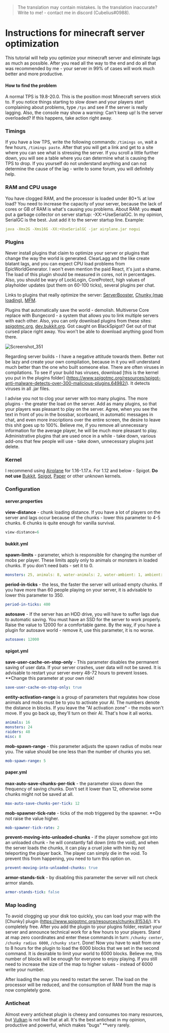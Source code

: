 > The translation may contain mistakes. Is the translation inaccurate? Write to me! - contact me in discord (Cubelius#0988).
# Instructions for minecraft server optimization

This tutorial will help you optimize your minecraft server and eliminate lags as much as possible. After you read all the way to the end and do all that was recommended by me - your server in 99% of cases will work much better and more productive.

#### How to find the problem
A normal TPS is 19.8-20.0. This is the position most Minecraft servers stick to. If you notice things starting to slow down and your players start complaining about problems, type ``/tps`` and see if the server is really lagging. Also, the console may show a warning: Can't keep up! Is the server overloaded? If this happens, take action right away.

### Timings
If you have a low TPS, write the following commands: ``/timings on``, wait a few hours, ``/timings paste``. After that you will get a link and get to a site where you can see what is stressing the server. If you scroll a little further down, you will see a table where you can determine what is causing the TPS to drop. If you yourself do not understand anything and can not determine the cause of the lag - write to some forum, you will definitely help.

### RAM and CPU usage

You have clogged RAM, and the processor is loaded under 80+% at low load? You need to increase the capacity of your server, because the lack of cores or GB of RAM is what's causing you problems. About RAM: you **must** put a garbage collector on server startup: -XX:+UseSerialGC. In my opinion, SerialGC is the best. Just add it to the server startup line. Example:

````yaml
java -Xmx2G -Xms16G -XX:+UseSerialGC -jar airplane.jar nogui 
````

### Plugins

Never install plugins that claim to optimize your server or plugins that change the way the world is generated. ClearLagg and the like create blatant lags, and you can expect CPU load problems from EpicWorldGenerator. I won't even mention the paid React, it's just a shame. The load of this plugin should be measured in cores, not in percentages. Also, you should be wary of LockLogin, CoreProtect, high values of playholder updates (put them on 60-100 ticks), several plugins per chat.

Links to plugins that really optimize the server: [ServerBooster](https://www.spigotmc.org/resources/%E2%9C%85must-have%E2%9C%85-serverbooster-%E2%9A%A1optimize-your-server-anti-lag-fps-boost-multilanguage%E2%9A%A1.72184/), [Chunky (map loading)](https://www.spigotmc.org/resources/chunky.81534/), [MFM](https://www.spigotmc.org/resources/mob-farm-manager-supports-1-7-10-up-to-1-17-hopper-support.15127/).

Plugins that automatically save the world - demolish. Multiverse Core replace with Bungecord - a system that allows you to link multiple servers with each other. Also, you can only download plugins from these sites: [spigotmc.org](https://www.spigotmc.org/), [dev.bukkit.org](https://dev.bukkit.org/). Got caught on BlackSpigot? Get out of that cursed place right away. You won't be able to download anything good from there.

![Screenshot_351](https://user-images.githubusercontent.com/74359983/123166286-eac96600-d47d-11eb-99a3-0ee7f00e96f2.png)

Regarding server builds - I have a negative attitude towards them. Better not be lazy and create your own compilation, because in it you will understand much better than the one who built someone else. There are often viruses in compilations. To see if your build has viruses, download [this is the kernel you put in the plugins folder] (https://www.spigotmc.org/resources/spigot-anti-malware-detects-over-300-malicious-plugins.64982/). It detects viruses in all .jar files. 

I advise you not to clog your server with too many plugins. The more plugins - the greater the load on the server. Add as many plugins, so that your players was pleasant to play on the server. Agree, when you see the text in front of you in the bossbar, scorboard, in automatic messages in chat, and even more inscriptions over the entire screen, the desire to leave this shit goes up to 100%. Believe me, if you remove all unnecessary information for the average player, he will be much more pleasant to play. Administrative plugins that are used once in a while - take down, various add-ons that few people will use - take down, unnecessary plugins just delete.

### Kernel
I recommend using [Airplane](https://github.com/TECHNOVE/Airplane) for 1.16-1.17.x. For 1.12 and below - Spigot. **Do not use** [Bukkit](https://getbukkit.org/), [Spigot](https://getbukkit.org/), [Paper](https://papermc.io/downloads) or other unknown kernels.

### Configuration

#### server.properties

**view-distance** - chunk loading distance. If you have a lot of players on the server and lags occur because of the chunks - lower this parameter to 4-5 chunks. 6 chunks is quite enough for vanilla survival.

````java
view-distance=6
````

#### bukkit.yml
**spawn-limits** - parameter, which is responsible for changing the number of mobs per player. These limits apply only to animals or monsters in loaded chunks. If you don't need bats - set it to 0.

````yaml
monsters: 25, animals: 8, water-animals: 2, water-ambient: 1, ambient: 1
````
**period-in-ticks** - the less, the faster the server will unload empty chunks. If you have more than 60 people playing on your server, it is advisable to lower this parameter to 350.

````yaml
period-in-ticks: 400
````

**autosave** - If the server has an HDD drive, you will have to suffer lags due to automatic saving. You must have an SSD for the server to work properly. Raise the value to 12000 for a comfortable game. By the way, if you have a plugin for autosave world - remove it, use this parameter, it is no worse.

````yaml
autosave: 12000
````

#### spigot.yml
**save-user-cache-on-stop-only** - This parameter disables the permanent saving of user data. If your server crashes, user data will not be saved. It is advisable to restart your server every 48-72 hours to prevent losses. **Change this parameter at your own risk!

````yaml
save-user-cache-on-stop-only: true
````

**entity-activation-range** is a group of parameters that regulates how close animals and mobs must be to you to activate your AI. The numbers denote the distance in blocks. If you leave the "AI activation zone" - the mobs won't move. If you go back up, they'll turn on their AI. That's how it all works.

````yaml
animals: 16
monsters: 24
raiders: 48
misc: 8
````

**mob-spawn-range** - this parameter adjusts the spawn radius of mobs near you. The value should be one less than the number of chunks you set.

````yaml
mob-spawn-range: 5
````

#### paper.yml

**max-auto-save-chunks-per-tick** - the parameter slows down the frequency of saving chunks. Don't set it lower than 12, otherwise some chunks might not be saved at all.

````yaml
max-auto-save-chunks-per-tick: 12
````

**mob-spawner-tick-rate** - ticks of the mob triggered by the spawner. **Do not raise the value higher.

````yaml
mob-spawner-tick-rate: 2
````

**prevent-moving-into-unloaded-chunks** - if the player somehow got into an unloaded chunk - he will constantly fall down (into the void), and when the server loads the chunks, it can play a cruel joke with him by not teleporting the player back. The player can simply die in the void. To prevent this from happening, you need to turn this option on.

````yaml
prevent-moving-into-unloaded-chunks: true
````

**armor-stands-tick** - by disabling this parameter the server will not check armor stands.

````yaml
armor-stands-tick: false
````

### Map loading

To avoid clogging up your disk too quickly, you can load your map with the [Chunky] plugin (https://www.spigotmc.org/resources/chunky.81534/). It's completely free. After you add the plugin to your plugins folder, restart your server and announce technical work for a few hours to your players. Stand at map zero coordinates and enter these commands in turn: `/chunky center`, `/chunky radius 6000`, `/chunky start`. Done! Now you have to wait from one to 8 hours for the plugin to load the 6000 blocks that we set in the second command. It is desirable to limit your world to 6000 blocks. Believe me, this number of blocks will be enough for everyone to enjoy playing. If you still need to increase the size of the map to higher values - instead of 6000 write your number.

After loading the map you need to restart the server. The load on the processor will be reduced, and the consumption of RAM from the map is now completely gone.

### Anticheat

Almost every anticheat plugin is cheesy and consumes too many resources, but [Vulkan](https://www.spigotmc.org/resources/vulcan-advanced-cheat-detection-1-7-1-16-5.83626/) is not like that at all. It's the best anticheat in my opinion, productive and powerful, which makes "bugs" **very rarely.













